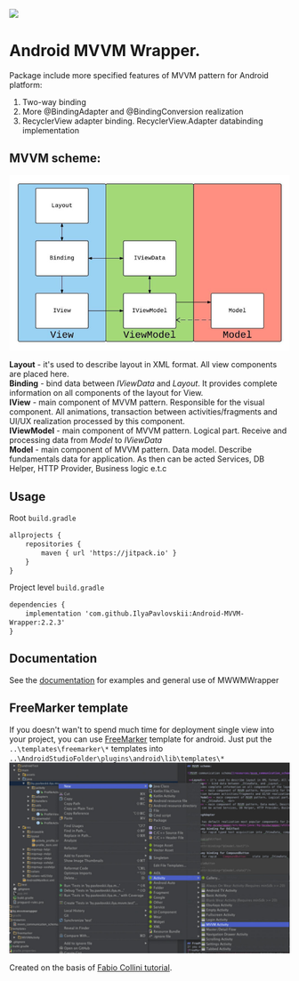 [![](https://jitpack.io/v/IlyaPavlovskii/Android-MVVM-Wrapper.svg)](https://jitpack.io/#IlyaPavlovskii/Android-MVVM-Wrapper)
# Android MVVM Wrapper.

Package include more specified features of MVVM pattern for Android platform:

1. Two-way binding</br>
2. More @BindingAdapter and @BindingConversion realization</br>
3. RecyclerView adapter binding. RecyclerView.Adapter databinding implementation 

## MVVM scheme:

![MVVM communication schema](resources/mvvm_communication_schema.jpg)
 
 **Layout** - it's used to describe layout in XML format. All view components are placed here.<br>
 **Binding** - bind data between _IViewData_ and _Layout_. 
 It provides complete information on all components of the layout for View. <br>
 **IView** - main component of MVVM pattern. Responsible for the visual component. All animations, 
 transaction between activities/fragments and UI/UX realization processed by this component.<br> 
 **IViewModel** - main component of MVVM pattern. Logical part. Receive and processing data from 
 _Model_ to _IViewData_  <br> 
 **Model** - main component of MVVM pattern. Data model. Describe fundamentals data for application.
 As then can be acted Services, DB Helper, HTTP Provider, Business logic e.t.c<br>
 
 ## Usage
 Root ```build.gradle```
 ```
 allprojects {
     repositories {
         maven { url 'https://jitpack.io' }
     }
 }
 ```
 Project level ```build.gradle``` 
 ```
 dependencies {
     implementation 'com.github.IlyaPavlovskii:Android-MVVM-Wrapper:2.2.3'
 }
 ```

## Documentation
See the [documentation](https://github.com/IlyaPavlovskii/Android-MVVM-Wrapper/wiki) for examples and general use of MWWMWrapper

## FreeMarker template
If you doesn't wan't to spend much time for deployment single view into your project, you can use
[FreeMarker](http://freemarker.org/) template for android.
Just put the ```..\templates\freemarker\*``` templates into ```..\AndroidStudioFolder\plugins\android\lib\templates\*```
![How to use template](resources/use_freemarker_template.jpg)


 
Created on the basis of [Fabio Collini tutorial](https://medium.com/@fabioCollini/android-data-binding-f9f9d3afc761).

